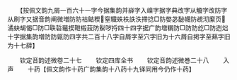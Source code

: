 <!-- { "loadSidebar": true } -->
　　【按佩文韵九屑一百六十一字今据集韵并嶭字入嵲字据字典改字从觼字改防字从刷字又据音韵阐微増防防袺鲒稧窒驖蛈柣詄泆摕捻□防嫳苾馝幭防覕沏緳页潏蚗朅愒□防□聅硩虌揳靾榝蔎防鮤哕捋四十四字据广韵増糏防□防防纥□防迾炪十字据集韵増防防甈防四字共二百十八字自屑字至穴字旧为十六屑自掲字至爇字旧为十七薛】











　　钦定音韵述微卷二十七
　　钦定四库全书
　　钦定音韵述微巻二十八
　　入声
　　十药【佩文韵作十药广韵集韵十八药十九铎同用今仍作十药】
